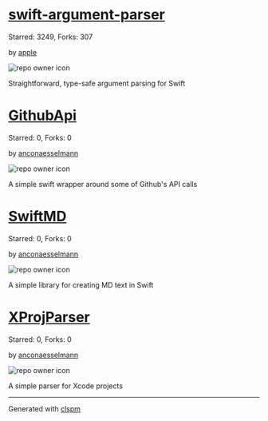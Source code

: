 # [swift-argument-parser](https://github.com/apple/swift-argument-parser)

Starred: 3249, Forks: 307

by [apple](https://github.com/apple)

![repo owner icon](https://avatars.githubusercontent.com/u/10639145?v=4)

Straightforward, type-safe argument parsing for Swift

# [GithubApi](https://github.com/anconaesselmann/GithubApi)

Starred: 0, Forks: 0

by [anconaesselmann](https://github.com/anconaesselmann)

![repo owner icon](https://avatars.githubusercontent.com/u/5387946?v=4)

A simple swift wrapper around some of Github's API calls

# [SwiftMD](https://github.com/anconaesselmann/SwiftMD)

Starred: 0, Forks: 0

by [anconaesselmann](https://github.com/anconaesselmann)

![repo owner icon](https://avatars.githubusercontent.com/u/5387946?v=4)

A simple library for creating MD text in Swift

# [XProjParser](https://github.com/anconaesselmann/XProjParser)

Starred: 0, Forks: 0

by [anconaesselmann](https://github.com/anconaesselmann)

![repo owner icon](https://avatars.githubusercontent.com/u/5387946?v=4)

A simple parser for Xcode projects

---

Generated with [clspm](https://github.com/anconaesselmann/CLSPM)
